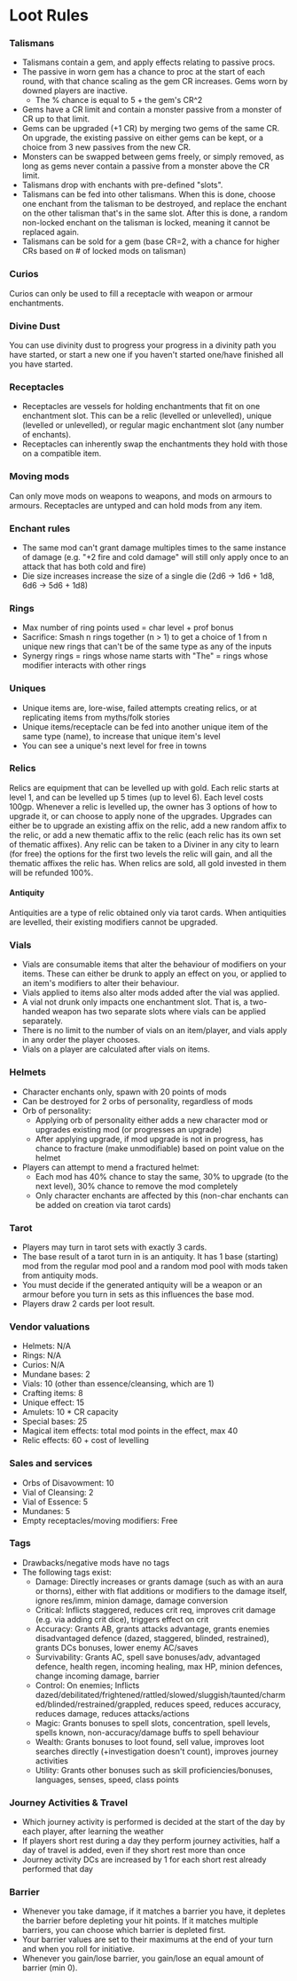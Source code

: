 # Loot Rules

### Talismans
- Talismans contain a gem, and apply effects relating to passive procs.
- The passive in worn gem has a chance to proc at the start of each round, with that chance scaling as the gem CR increases. Gems worn by downed players are inactive.
  - The % chance is equal to 5 + the gem's CR^2
- Gems have a CR limit and contain a monster passive from a monster of CR up to that limit.
- Gems can be upgraded (+1 CR) by merging two gems of the same CR. On upgrade, the existing passive on either gems can be kept, or a choice from 3 new passives from the new CR.
- Monsters can be swapped between gems freely, or simply removed, as long as gems never contain a passive from a monster above the CR limit.
- Talismans drop with enchants with pre-defined "slots".
- Talismans can be fed into other talismans. When this is done, choose one enchant from the talisman to be destroyed, and replace the enchant on the other talisman that's in the same slot. After this is done, a random non-locked enchant on the talisman is locked, meaning it cannot be replaced again.
- Talismans can be sold for a gem (base CR=2, with a chance for higher CRs based on # of locked mods on talisman)

### Curios
Curios can only be used to fill a receptacle with weapon or armour enchantments.

### Divine Dust
You can use divinity dust to progress your progress in a divinity path you have started, or start a new one if you haven't started one/have finished all you have started.

### Receptacles
- Receptacles are vessels for holding enchantments that fit on one enchantment slot. This can be a relic (levelled or unlevelled), unique (levelled or unlevelled), or regular magic enchantment slot (any number of enchants).
- Receptacles can inherently swap the enchantments they hold with those on a compatible item.

### Moving mods
Can only move mods on weapons to weapons, and mods on armours to armours. Receptacles are untyped and can hold mods from any item.

### Enchant rules
- The same mod can't grant damage multiples times to the same instance of damage (e.g. "+2 fire and cold damage" will still only apply once to an attack that has both cold and fire)
- Die size increases increase the size of a single die (2d6 -> 1d6 + 1d8, 6d6 -> 5d6 + 1d8)

### Rings
- Max number of ring points used = char level + prof bonus
- Sacrifice: Smash n rings together (n > 1) to get a choice of 1 from n unique new rings that can't be of the same type as any of the inputs
- Synergy rings = rings whose name starts with "The" = rings whose modifier interacts with other rings

### Uniques
- Unique items are, lore-wise, failed attempts creating relics, or at replicating items from myths/folk stories
- Unique items/receptacle can be fed into another unique item of the same type (name), to increase that unique item's level
- You can see a unique's next level for free in towns

### Relics
Relics are equipment that can be levelled up with gold. Each relic starts at level 1, and can be levelled up 5 times (up to level 6). Each level costs 100gp. Whenever a relic is levelled up, the owner has 3 options of how to upgrade it, or can choose to apply none of the upgrades. Upgrades can either be to upgrade an existing affix on the relic, add a new random affix to the relic, or add a new thematic affix to the relic (each relic has its own set of thematic affixes). Any relic can be taken to a Diviner in any city to learn (for free) the options for the first two levels the relic will gain, and all the thematic affixes the relic has. When relics are sold, all gold invested in them will be refunded 100%.

#### Antiquity
Antiquities are a type of relic obtained only via tarot cards. When antiquities are levelled, their existing modifiers cannot be upgraded.

### Vials
- Vials are consumable items that alter the behaviour of modifiers on your items. These can either be drunk to apply an effect on you, or applied to an item's modifiers to alter their behaviour.
- Vials applied to items also alter mods added after the vial was applied.
- A vial not drunk only impacts one enchantment slot. That is, a two-handed weapon has two separate slots where vials can be applied separately.
- There is no limit to the number of vials on an item/player, and vials apply in any order the player chooses.
- Vials on a player are calculated after vials on items.

### Helmets
- Character enchants only, spawn with 20 points of mods
- Can be destroyed for 2 orbs of personality, regardless of mods
- Orb of personality:
  - Applying orb of personality either adds a new character mod or upgrades existing mod (or progresses an upgrade)
  - After applying upgrade, if mod upgrade is not in progress, has chance to fracture (make unmodifiable) based on point value on the helmet
- Players can attempt to mend a fractured helmet:
  - Each mod has 40% chance to stay the same, 30% to upgrade (to the next level), 30% chance to remove the mod completely
  - Only character enchants are affected by this (non-char enchants can be added on creation via tarot cards)

### Tarot
- Players may turn in tarot sets with exactly 3 cards.
- The base result of a tarot turn in is an antiquity. It has 1 base (starting) mod from the regular mod pool and a random mod pool with mods taken from antiquity mods.
- You must decide if the generated antiquity will be a weapon or an armour before you turn in sets as this influences the base mod.
- Players draw 2 cards per loot result.

### Vendor valuations
- Helmets: N/A
- Rings: N/A
- Curios: N/A
- Mundane bases: 2
- Vials: 10 (other than essence/cleansing, which are 1)
- Crafting items: 8
- Unique effect: 15
- Amulets: 10 * CR capacity
- Special bases: 25
- Magical item effects: total mod points in the effect, max 40
- Relic effects: 60 + cost of levelling

### Sales and services
- Orbs of Disavowment: 10
- Vial of Cleansing: 2
- Vial of Essence: 5
- Mundanes: 5
- Empty receptacles/moving modifiers: Free

### Tags
- Drawbacks/negative mods have no tags
- The following tags exist:
  - Damage: Directly increases or grants damage (such as with an aura or thorns), either with flat additions or modifiers to the damage itself, ignore res/imm, minion damage, damage conversion
  - Critical: Inflicts staggered, reduces crit req, improves crit damage (e.g. via adding crit dice), triggers effect on crit
  - Accuracy: Grants AB, grants attacks advantage, grants enemies disadvantaged defence (dazed, staggered, blinded, restrained), grants DCs bonuses, lower enemy AC/saves
  - Survivability: Grants AC, spell save bonuses/adv, advantaged defence, health regen, incoming healing, max HP, minion defences, change incoming damage, barrier
  - Control: On enemies; Inflicts dazed/debilitated/frightened/rattled/slowed/sluggish/taunted/charmed/blinded/restrained/grappled, reduces speed, reduces accuracy, reduces damage, reduces attacks/actions
  - Magic: Grants bonuses to spell slots, concentration, spell levels, spells known, non-accuracy/damage buffs to spell behaviour
  - Wealth: Grants bonuses to loot found, sell value, improves loot searches directly (+investigation doesn't count), improves journey activities
  - Utility: Grants other bonuses such as skill proficiencies/bonuses, languages, senses, speed, class points

### Journey Activities & Travel
- Which journey activity is performed is decided at the start of the day by each player, after learning the weather
- If players short rest during a day they perform journey activities, half a day of travel is added, even if they short rest more than once
- Journey activity DCs are increased by 1 for each short rest already performed that day

### Barrier
- Whenever you take damage, if it matches a barrier you have, it depletes the barrier before depleting your hit points. If it matches multiple barriers, you can choose which barrier is depleted first.
- Your barrier values are set to their maximums at the end of your turn and when you roll for initiative.
- Whenever you gain/lose barrier, you gain/lose an equal amount of barrier (min 0).
